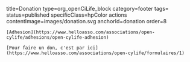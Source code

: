 title=Donation
type=org_openCiLife_block
category=footer
tags=
status=published
specificClass=hpColor actions
contentImage=images/donation.svg
anchorId=donation
order=8
~~~~~~
[Adhesion](https://www.helloasso.com/associations/open-cylife/adhesions/open-cylife-adhesion)

[Pour faire un don, c'est par ici](https://www.helloasso.com/associations/open-cylife/formulaires/1)
